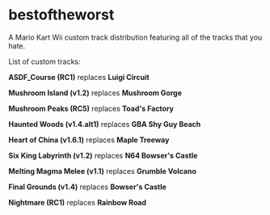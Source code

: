 # bestoftheworst
A Mario Kart Wii custom track distribution featuring all of the tracks that you hate.

List of custom tracks:

**ASDF_Course (RC1)** replaces **Luigi Circuit**

**Mushroom Island (v1.2)** replaces **Mushroom Gorge**

**Mushroom Peaks (RC5)** replaces **Toad's Factory**

**Haunted Woods (v1.4.alt1)** replaces **GBA Shy Guy Beach**

**Heart of China (v1.6.1)** replaces **Maple Treeway**

**Six King Labyrinth (v1.2)** replaces **N64 Bowser's Castle**

**Melting Magma Melee (v1.1)** replaces **Grumble Volcano**

**Final Grounds (v1.4)** replaces **Bowser's Castle**

**Nightmare (RC1)** replaces **Rainbow Road**
